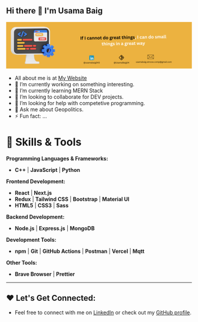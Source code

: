 ## Hi there 👋 I'm Usama Baig

<img src = 'readme_banner2.png'/>

- All about me is at <a href = 'https://portfolio-alpha-nine-38.vercel.app/'>My Website</a>
- 🔭 I’m currently working on something interesting.
- 🌱 I’m currently learning MERN Stack
- 👯 I’m looking to collaborate for DEV projects.
- 🤔 I’m looking for help with competetive programming.
- 💬 Ask me about Geopolitics.
- ⚡ Fun fact: ...

# 🚀 Skills & Tools

**Programming Languages & Frameworks:**
- **C++** | **JavaScript** | **Python**

**Frontend Development:**
- **React** | **Next.js**
- **Redux** | **Tailwind CSS** | **Bootstrap** | **Material UI**
- **HTML5** | **CSS3** | **Sass**

**Backend Development:**
- **Node.js** | **Express.js** | **MongoDB**

**Development Tools:**
- **npm** | **Git** | **GitHub Actions** | **Postman** | **Vercel** | **Mqtt**  

**Other Tools:**
- **Brave Browser** | **Prettier**

---

## ❤️ Let's Get Connected:
- Feel free to connect with me on [LinkedIn](https://www.linkedin.com/in/usamabaig043/) or check out my [GitHub profile](https://github.com/UsamaBaig04/).

